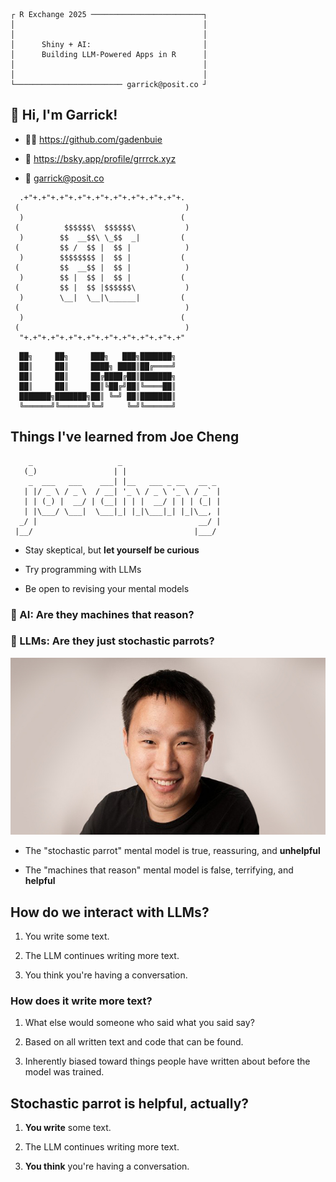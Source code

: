 
```{art}
┌ R Exchange 2025 ─────────────────────────┐
│                                          │
│                                          │
│      Shiny + AI:                         │
│      Building LLM-Powered Apps in R      │
│                                          │
│                                          │
└──────────────────────── garrick@posit.co ┘
```





## 👋 Hi, I'm Garrick!

* 👨‍💻 https://github.com/gadenbuie

* 🦋 https://bsky.app/profile/grrrck.xyz

* 📧 garrick@posit.co














```{art}
  .+"+.+"+.+"+.+"+.+"+.+"+.+"+.+"+.+"+.
 (                                     )
  )                                   (
 (          $$$$$$\  $$$$$$\           )
  )        $$  __$$\ \_$$  _|         (
 (         $$ /  $$ |  $$ |            )
  )        $$$$$$$$ |  $$ |           (
 (         $$  __$$ |  $$ |            )
  )        $$ |  $$ |  $$ |           (
 (         $$ |  $$ |$$$$$$\           )
  )        \__|  \__|\______|         (
 (                                     )
  )                                   (
 (                                     )
  "+.+"+.+"+.+"+.+"+.+"+.+"+.+"+.+"+.+"
```














```{art}
  ██╗     ██╗     ███╗   ███╗███████╗
  ██║     ██║     ████╗ ████║██╔════╝
  ██║     ██║     ██╔████╔██║███████╗
  ██║     ██║     ██║╚██╔╝██║╚════██║
  ███████╗███████╗██║ ╚═╝ ██║███████║
  ╚══════╝╚══════╝╚═╝     ╚═╝╚══════╝
```








## Things I've learned from Joe Cheng

```{art}
    _                   _
   (_)                 | |
    _  ___   ___    ___| |__   ___ _ __   __ _
   | |/ _ \ / _ \  / __| '_ \ / _ \ '_ \ / _` |
   | | (_) |  __/ | (__| | | |  __/ | | | (_| |
   | |\___/ \___|  \___|_| |_|\___|_| |_|\__, |
  _/ |                                    __/ |
 |__/                                    |___/
```


- Stay skeptical, but **let yourself be curious**

- Try programming with LLMs

- Be open to revising your mental models











### 🤖 AI: Are they machines that reason?











### 🦜 LLMs: Are they just stochastic parrots?








![](images/Joe_Cheng.jpg)

- The "stochastic parrot" mental model is true, reassuring, and **unhelpful**

- The "machines that reason" mental model is false, terrifying, and **helpful**

















## How do we interact with LLMs?


1. You write some text.

2. The LLM continues writing more text.

3. You think you're having a conversation.













### How does it write more text?


1. What else would someone who said what you said say?

2. Based on all written text and code that can be found.

3. Inherently biased toward things people have written about
   before the model was trained.














## Stochastic parrot is helpful, actually?


1. **You write** some text.

2. The LLM continues writing more text.

3. **You think** you're having a conversation.


